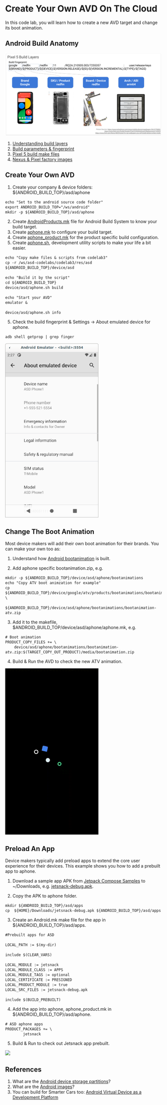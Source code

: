 # Create Your Own AVD On The Cloud
In this code lab, you will learn how to create a new AVD target and change its
boot animation.

## Android Build Anatomy
![Android Build Layers](res/Android_Build_Layers.png)
1. [Understanding build layers](https://source.android.com/setup/develop/new-device#build-layers)
2. [Build parameters & fingerprint](https://source.android.com/compatibility/android-cdd#3_2_2_build_parameters)
3. [Pixel 5 build make files](https://cs.android.com/android/platform/superproject/+/master:device/google/redfin/)
4. [Nexus & Pixel factory images](https://developers.google.com/android/images#redfin)

## Create Your Own AVD
1. Create your company & device folders: ${ANDROID_BUILD_TOP}/asd/aphone
```
echo "Set to the android source code folder"
export ANDROID_BUILD_TOP="/ws/android"
mkdir -p ${ANDROID_BUILD_TOP}/asd/aphone
```

2. Create [AndroidProducts.mk](res/asd/AndroidProducts.mk) file for Android
Build System to know your build target.
3. Create [aphone.mk](res/asd/aphone/aphone.mk) to configure your build target.
4. Create [aphone_product.mk](res/asd/aphone/aphone_product.mk) for the product
specific build configuration.
5. Create [aphone.sh](res/asd/aphone.sh), development utility scripts to make
your life a bit easier.

```
echo "Copy make files & scripts from codelab3"
cp -r /ws/asd-codelabs/codelab3/res/asd ${ANDROID_BUILD_TOP}/device/asd

echo "Build it by the script"
cd ${ANDROID_BUILD_TOP}
device/asd/aphone.sh build

echo "Start your AVD"
emulator &

device/asd/aphone.sh info
```

5. Check the build fingerprint & Settings -> About emulated device for aphone.
```
adb shell getprop | grep finger
```

<img src="res/aphone-about.png" width="300">

## Change The Boot Animation
Most device makers will add their own boot animation for their brands. You can
make your own too as:

1. Understand how [Android bootanimation](https://android.googlesource.com/platform/frameworks/base/+/master/cmds/bootanimation/FORMAT.md)
is built.

2. Add aphone specific bootanimation.zip, e.g.
```
mkdir -p ${ANDROID_BUILD_TOP}/device/asd/aphone/bootanimations
echo "Copy ATV boot animzation for example"
cp ${ANDROID_BUILD_TOP}/device/google/atv/products/bootanimations/bootanimation.zip \
   ${ANDROID_BUILD_TOP}/device/asd/aphone/bootanimations/bootanimation-atv.zip
```

3. Add it to the makefile, $ANDROID_BUILD_TOP/device/asd/aphone/aphone.mk, e.g.
```
# Boot animation
PRODUCT_COPY_FILES += \
    device/asd/aphone/bootanimations/bootanimation-atv.zip:$(TARGET_COPY_OUT_PRODUCT)/media/bootanimation.zip
```

4. Build & Run the AVD to check the new ATV animation.
<img src="res/bootanimation-atv.gif" width="300">

## Preload An App
Device makers typically add preload apps to extend the core user experience for
their devices. This example shows you how to add a prebuilt app to aphone.
1. Download a sample app APK from [Jetpack Compose Samples](https://github.com/android/compose-samples#jetpack-compose-samples)
to ~/Downloads, e.g. [jetsnack-debug.apk](https://github.com/android/compose-samples/releases/download/v1.0.0-beta07).

2. Copy the APK to aphone folder.
```
mkdir ${ANDROID_BUILD_TOP}/asd/apps
cp  ${HOME}/Downloads/jetsnack-debug.apk ${ANDROID_BUILD_TOP}/asd/apps
```

3. Create an Android.mk make file for the app in ${ANDROID_BUILD_TOP}/asd/apps.
```
#Prebuilt apps for ASD

LOCAL_PATH := $(my-dir)

include $(CLEAR_VARS)

LOCAL_MODULE := jetsnack
LOCAL_MODULE_CLASS := APPS
LOCAL_MODULE_TAGS := optional
LOCAL_CERTIFICATE := PRESIGNED
LOCAL_PRODUCT_MODULE := true
LOCAL_SRC_FILES := jetsnack-debug.apk

include $(BUILD_PREBUILT)
```
4. Add the app into aphone, aphone_product.mk in ${ANDROID_BUILD_TOP}/asd/aphone.
```
# ASD aphone apps
PRODUCT_PACKAGES += \
		jetsnack
```
5. Build & Run to check out Jetsnack app prebuilt.
<img src="res/jetsnack.gif" width="300">

## References
1. What are the [Android device storage partitions](https://source.android.com/devices/bootloader/partitions)?
2. What are the [Android images](https://source.android.com/devices/bootloader/images)?
3. You can build for Smarter Cars too: [Android Virtual Device as a Development
Platform](https://source.android.com/devices/automotive/start/avd?hl=en)

